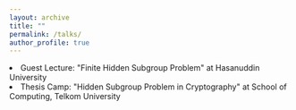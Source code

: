 ```yaml
---
layout: archive
title: ""
permalink: /talks/
author_profile: true
---
```

<li>Guest Lecture: "Finite Hidden Subgroup Problem" at Hasanuddin University</li>
<li>Thesis Camp: "Hidden Subgroup Problem in Cryptography" at School of Computing, Telkom University</li>
